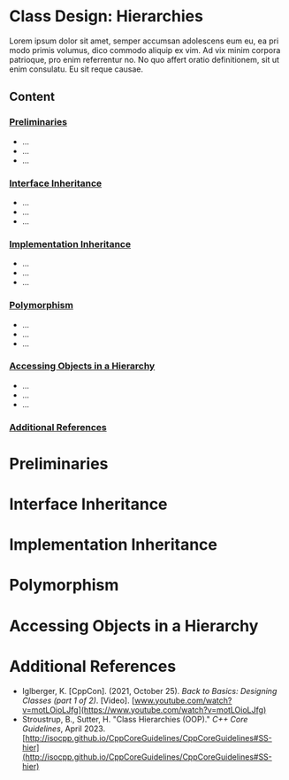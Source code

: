 # Class Design: Hierarchies
Lorem ipsum dolor sit amet, semper accumsan adolescens eum eu, ea pri modo primis volumus, dico commodo aliquip ex vim. Ad vix minim corpora patrioque, pro enim referrentur no. No quo affert oratio definitionem, sit ut enim consulatu. Eu sit reque causae.

## Content

### [Preliminaries]()
* ...
* ...
* ...

### [Interface Inheritance]()
* ...
* ...
* ...

### [Implementation Inheritance]()
* ...
* ...
* ...

### [Polymorphism]()
* ...
* ...
* ...

### [Accessing Objects in a Hierarchy]()
* ...
* ...
* ...

### [Additional References]()


# Preliminaries


# Interface Inheritance


# Implementation Inheritance


# Polymorphism


# Accessing Objects in a Hierarchy



# Additional References

* Iglberger, K. [CppCon]. (2021, October 25). *Back to Basics: Designing Classes (part 1 of 2)*. [Video]. [www.youtube.com/watch?v=motLOioLJfg](https://www.youtube.com/watch?v=motLOioLJfg)
* Stroustrup, B., Sutter, H. "Class Hierarchies (OOP)." *C++ Core Guidelines*, April 2023. [http://isocpp.github.io/CppCoreGuidelines/CppCoreGuidelines#SS-hier](http://isocpp.github.io/CppCoreGuidelines/CppCoreGuidelines#SS-hier)
